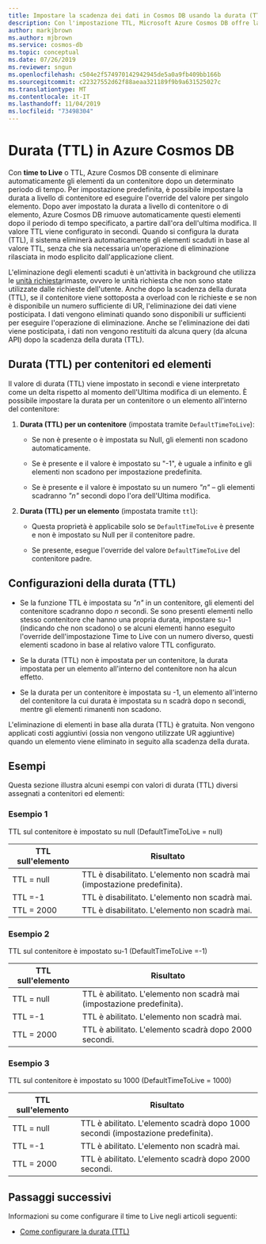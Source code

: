 ```yaml
---
title: Impostare la scadenza dei dati in Cosmos DB usando la durata (TTL)
description: Con l'impostazione TTL, Microsoft Azure Cosmos DB offre la possibilità di eliminare automaticamente i documenti dal sistema dopo un periodo di tempo determinato.
author: markjbrown
ms.author: mjbrown
ms.service: cosmos-db
ms.topic: conceptual
ms.date: 07/26/2019
ms.reviewer: sngun
ms.openlocfilehash: c504e2f574970142942945de5a0a9fb409bb166b
ms.sourcegitcommit: c22327552d62f88aeaa321189f9b9a631525027c
ms.translationtype: MT
ms.contentlocale: it-IT
ms.lasthandoff: 11/04/2019
ms.locfileid: "73498304"
---
```

# <a name="time-to-live-ttl-in-azure-cosmos-db"></a>Durata (TTL) in Azure Cosmos DB 

Con **time to Live** o TTL, Azure Cosmos DB consente di eliminare automaticamente gli elementi da un contenitore dopo un determinato periodo di tempo. Per impostazione predefinita, è possibile impostare la durata a livello di contenitore ed eseguire l'override del valore per singolo elemento. Dopo aver impostato la durata a livello di contenitore o di elemento, Azure Cosmos DB rimuove automaticamente questi elementi dopo il periodo di tempo specificato, a partire dall'ora dell'ultima modifica. Il valore TTL viene configurato in secondi. Quando si configura la durata (TTL), il sistema eliminerà automaticamente gli elementi scaduti in base al valore TTL, senza che sia necessaria un'operazione di eliminazione rilasciata in modo esplicito dall'applicazione client.

L'eliminazione degli elementi scaduti è un'attività in background che utilizza le [unità richiesta](request-units.md)rimaste, ovvero le unità richiesta che non sono state utilizzate dalle richieste dell'utente. Anche dopo la scadenza della durata (TTL), se il contenitore viene sottoposta a overload con le richieste e se non è disponibile un numero sufficiente di UR, l'eliminazione dei dati viene posticipata. I dati vengono eliminati quando sono disponibili ur sufficienti per eseguire l'operazione di eliminazione. Anche se l'eliminazione dei dati viene posticipata, i dati non vengono restituiti da alcuna query (da alcuna API) dopo la scadenza della durata (TTL).

## <a name="time-to-live-for-containers-and-items"></a>Durata (TTL) per contenitori ed elementi

Il valore di durata (TTL) viene impostato in secondi e viene interpretato come un delta rispetto al momento dell'Ultima modifica di un elemento. È possibile impostare la durata per un contenitore o un elemento all'interno del contenitore:

1. **Durata (TTL) per un contenitore** (impostata tramite `DefaultTimeToLive`):

   - Se non è presente o è impostata su Null, gli elementi non scadono automaticamente.

   - Se è presente e il valore è impostato su "-1", è uguale a infinito e gli elementi non scadono per impostazione predefinita.

   - Se è presente e il valore è impostato su un numero *"n"* – gli elementi scadranno *"n"* secondi dopo l'ora dell'Ultima modifica.

2. **Durata (TTL) per un elemento** (impostata tramite `ttl`):

   - Questa proprietà è applicabile solo se `DefaultTimeToLive` è presente e non è impostato su Null per il contenitore padre.

   - Se presente, esegue l'override del valore `DefaultTimeToLive` del contenitore padre.

## <a name="time-to-live-configurations"></a>Configurazioni della durata (TTL)

* Se la funzione TTL è impostata su *"n"* in un contenitore, gli elementi del contenitore scadranno dopo *n* secondi.  Se sono presenti elementi nello stesso contenitore che hanno una propria durata, impostare su-1 (indicando che non scadono) o se alcuni elementi hanno eseguito l'override dell'impostazione Time to Live con un numero diverso, questi elementi scadono in base al relativo valore TTL configurato. 

* Se la durata (TTL) non è impostata per un contenitore, la durata impostata per un elemento all'interno del contenitore non ha alcun effetto. 

* Se la durata per un contenitore è impostata su -1, un elemento all'interno del contenitore la cui durata è impostata su n scadrà dopo n secondi, mentre gli elementi rimanenti non scadono. 

L'eliminazione di elementi in base alla durata (TTL) è gratuita. Non vengono applicati costi aggiuntivi (ossia non vengono utilizzate UR aggiuntive) quando un elemento viene eliminato in seguito alla scadenza della durata.

## <a name="examples"></a>Esempi

Questa sezione illustra alcuni esempi con valori di durata (TTL) diversi assegnati a contenitori ed elementi:

### <a name="example-1"></a>Esempio 1

TTL sul contenitore è impostato su null (DefaultTimeToLive = null)

|TTL sull'elemento| Risultato|
|---|---|
|TTL = null|    TTL è disabilitato. L'elemento non scadrà mai (impostazione predefinita).|
|TTL =-1   |TTL è disabilitato. L'elemento non scadrà mai.|
|TTL = 2000 |TTL è disabilitato. L'elemento non scadrà mai.|


### <a name="example-2"></a>Esempio 2

TTL sul contenitore è impostato su-1 (DefaultTimeToLive =-1)

|TTL sull'elemento| Risultato|
|---|---|
|TTL = null |TTL è abilitato. L'elemento non scadrà mai (impostazione predefinita).|
|TTL =-1   |TTL è abilitato. L'elemento non scadrà mai.|
|TTL = 2000 |TTL è abilitato. L'elemento scadrà dopo 2000 secondi.|


### <a name="example-3"></a>Esempio 3

TTL sul contenitore è impostato su 1000 (DefaultTimeToLive = 1000)

|TTL sull'elemento| Risultato|
|---|---|
|TTL = null|    TTL è abilitato. L'elemento scadrà dopo 1000 secondi (impostazione predefinita).|
|TTL =-1   |TTL è abilitato. L'elemento non scadrà mai.|
|TTL = 2000 |TTL è abilitato. L'elemento scadrà dopo 2000 secondi.|

## <a name="next-steps"></a>Passaggi successivi

Informazioni su come configurare il time to Live negli articoli seguenti:

* [Come configurare la durata (TTL)](how-to-time-to-live.md)
